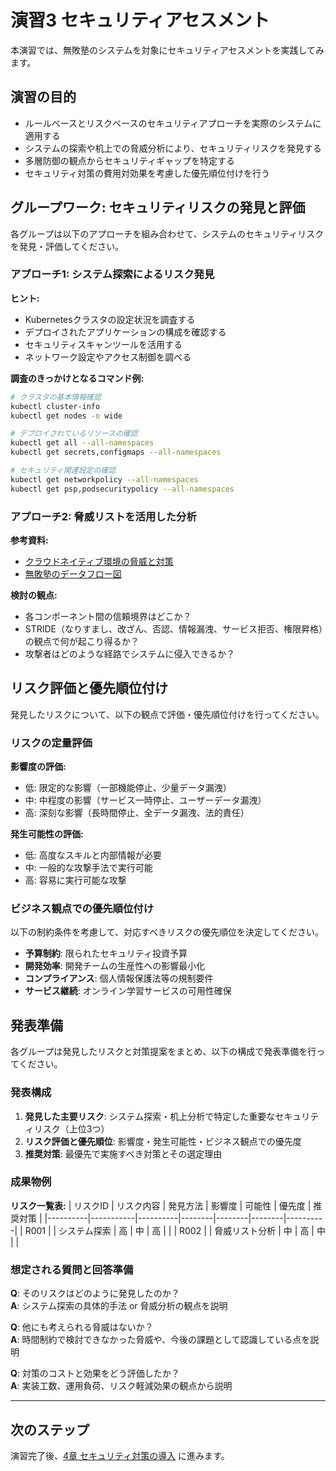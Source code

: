 # 演習3 セキュリティアセスメント

本演習では、無敗塾のシステムを対象にセキュリティアセスメントを実践してみます。

## 演習の目的

- ルールベースとリスクベースのセキュリティアプローチを実際のシステムに適用する
- システムの探索や机上での脅威分析により、セキュリティリスクを発見する
- 多層防御の観点からセキュリティギャップを特定する
- セキュリティ対策の費用対効果を考慮した優先順位付けを行う

## グループワーク: セキュリティリスクの発見と評価

各グループは以下のアプローチを組み合わせて、システムのセキュリティリスクを発見・評価してください。

### アプローチ1: システム探索によるリスク発見

**ヒント:**
- Kubernetesクラスタの設定状況を調査する
- デプロイされたアプリケーションの構成を確認する
- セキュリティスキャンツールを活用する
- ネットワーク設定やアクセス制御を調べる

**調査のきっかけとなるコマンド例:**
```bash
# クラスタの基本情報確認
kubectl cluster-info
kubectl get nodes -o wide

# デプロイされているリソースの確認
kubectl get all --all-namespaces
kubectl get secrets,configmaps --all-namespaces

# セキュリティ関連設定の確認
kubectl get networkpolicy --all-namespaces
kubectl get psp,podsecuritypolicy --all-namespaces
```

### アプローチ2: 脅威リストを活用した分析

**参考資料:**
- [クラウドネイティブ環境の脅威と対策](./threat_lits.md)
- [無敗塾のデータフロー図](./dfd.md)

**検討の観点:**
- 各コンポーネント間の信頼境界はどこか？
- STRIDE（なりすまし、改ざん、否認、情報漏洩、サービス拒否、権限昇格）の観点で何が起こり得るか？
- 攻撃者はどのような経路でシステムに侵入できるか？

## リスク評価と優先順位付け

発見したリスクについて、以下の観点で評価・優先順位付けを行ってください。

### リスクの定量評価

**影響度の評価:**
- 低: 限定的な影響（一部機能停止、少量データ漏洩）
- 中: 中程度の影響（サービス一時停止、ユーザーデータ漏洩）
- 高: 深刻な影響（長時間停止、全データ漏洩、法的責任）

**発生可能性の評価:**
- 低: 高度なスキルと内部情報が必要
- 中: 一般的な攻撃手法で実行可能
- 高: 容易に実行可能な攻撃

### ビジネス観点での優先順位付け

以下の制約条件を考慮して、対応すべきリスクの優先順位を決定してください。

- **予算制約**: 限られたセキュリティ投資予算
- **開発効率**: 開発チームの生産性への影響最小化
- **コンプライアンス**: 個人情報保護法等の規制要件
- **サービス継続**: オンライン学習サービスの可用性確保

## 発表準備

各グループは発見したリスクと対策提案をまとめ、以下の構成で発表準備を行ってください。

### 発表構成
1. **発見した主要リスク**: システム探索・机上分析で特定した重要なセキュリティリスク（上位3つ）
2. **リスク評価と優先順位**: 影響度・発生可能性・ビジネス観点での優先度
3. **推奨対策**: 最優先で実施すべき対策とその選定理由

### 成果物例

**リスク一覧表:**
| リスクID | リスク内容 | 発見方法 | 影響度 | 可能性 | 優先度 | 推奨対策 |
|----------|-----------|----------|--------|--------|--------|----------|
| R001 | | システム探索 | 高 | 中 | 高 | |
| R002 | | 脅威リスト分析 | 中 | 高 | 中 | |

### 想定される質問と回答準備

**Q**: そのリスクはどのように発見したのか？<br/>
**A**: システム探索の具体的手法 or 脅威分析の観点を説明

**Q**: 他にも考えられる脅威はないか？<br/>
**A**: 時間制約で検討できなかった脅威や、今後の課題として認識している点を説明

**Q**: 対策のコストと効果をどう評価したか？<br/>
**A**: 実装工数、運用負荷、リスク軽減効果の観点から説明

---

## 次のステップ

演習完了後、[4章 セキュリティ対策の導入](../04_hardening/README.md) に進みます。
